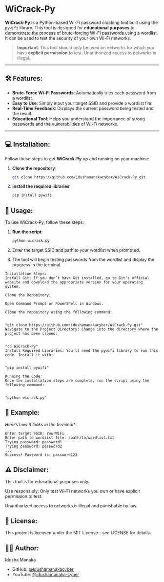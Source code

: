 # WiCrack-Py

**WiCrack-Py** is a Python-based Wi-Fi password cracking tool built using the `pywifi` library. This tool is designed for **educational purposes** to demonstrate the process of brute-forcing Wi-Fi passwords using a wordlist. It can be used to test the security of your own Wi-Fi networks.

> **Important**: This tool should only be used on networks for which you have **explicit permission** to test. Unauthorized access to networks is illegal.

---

## 🛠️ Features:
- **Brute-Force Wi-Fi Passwords**: Automatically tries each password from a wordlist.
- **Easy to Use**: Simply input your target SSID and provide a wordlist file.
- **Real-Time Feedback**: Displays the current password being tested and the result.
- **Educational Tool**: Helps you understand the importance of strong passwords and the vulnerabilities of Wi-Fi networks.

---

## 💻 Installation:

Follow these steps to get **WiCrack-Py** up and running on your machine:

1. **Clone the repository**:
   ```bash
   git clone https://github.com/idushamanakacyber/WiCrack-Py.git

2. **Install the required libraries**:
   ```bash
   pip install pywifi 

## 🚀 Usage:

To use WiCrack-Py, follow these steps:

1. **Run the script**:

   ```bash
   python wicrack.py

2. Enter the target SSID and path to your wordlist when prompted.
3. The tool will begin testing passwords from the wordlist and display the progress in the terminal.

```
Installation Steps:
Install Git: If you don’t have Git installed, go to Git's official website and download the appropriate version for your operating system.

Clone the Repository:

Open Command Prompt or PowerShell in Windows.

Clone the repository using the following command:


"git clone https://github.com/idushamanakacyber/WiCrack-Py.git"
Navigate to the Project Directory: Change into the directory where the project has been cloned:


"cd WiCrack-Py"
Install Required Libraries: You’ll need the pywifi library to run this code. Install it with:


"pip install pywifi"

Running the Code:
Once the installation steps are complete, run the script using the following command:


"python wicrack.py"
```



## 📝 Example:
*Here’s how it looks in the terminal**:

   ```
Enter target SSID: YourWiFi
Enter path to wordlist file: /path/to/wordlist.txt
Trying password: password1
Trying password: password2
...
Success! Password is: password123
   ```   

## ⚠️ Disclaimer:
This tool is for educational purposes only.

Use responsibly: Only test Wi-Fi networks you own or have explicit permission to test.

Unauthorized access to networks is illegal and punishable by law.

## 📜 License:
This project is licensed under the MIT License - see LICENSE for details.

## 👨‍💻 Author:
Idusha Manaka

- GitHub: [@idushamanakacyber](https://github.com/idushamanakacyber)
- YouTube: [@idushamanaka-cyber](https://www.youtube.com/@idushamanaka-cyber)

